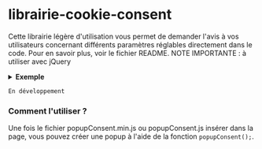 # librairie-cookie-consent
Cette librairie légère d'utilisation vous permet de demander l'avis à vos utilisateurs concernant différents paramètres réglables directement dans le code. Pour en savoir plus, voir le fichier README.
NOTE IMPORTANTE : à utiliser avec jQuery


<details>
  <summary><b>Exemple</b></summary>
  Si vous voulez vous rendre compte directement du résultat, télécharger la dernière <a href="https://github.com/clement-gaudiniere/librairie-cookie-consent/releases">release</a>, et rendez-vous dans le dossier Exemple. Puis éxécuter le fichier index.html.
</details>

```
En développement
```

### Comment l'utiliser ?

Une fois le fichier popupConsent.min.js ou popupConsent.js insérer dans la page, vous pouvez créer une popup à l'aide de la fonction `popupConsent();`.
